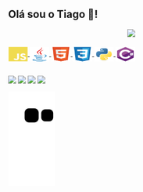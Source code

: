 ## Olá sou o Tiago 👋!
<div align="center">
  <a href="https://github.com/Tiago-00">
  <img height="180em" src="https://github-readme-stats.vercel.app/api?username=Tiago-00&show_icons=true&theme=dracula&include_all_commits=true&count_private=true"/>
  
</div>
<div style="display:inline_block"> <br>
  <img align="center" alt="Rafa-Js" height="30" width="40" src="https://raw.githubusercontent.com/devicons/devicon/master/icons/javascript/javascript-plain.svg">
  <img align="center" alt="Rafa-Java" height="30" width="40" src="https://raw.githubusercontent.com/devicons/devicon/master/icons/java/java-original.svg">
  <img align="center" alt="Rafa-HTML" height="30" width="40" src="https://raw.githubusercontent.com/devicons/devicon/master/icons/html5/html5-original.svg">
  <img align="center" alt="Rafa-CSS" height="30" width="40" src="https://raw.githubusercontent.com/devicons/devicon/master/icons/css3/css3-original.svg">
  <img align="center" alt="Rafa-Python" height="30" width="40" src="https://raw.githubusercontent.com/devicons/devicon/master/icons/python/python-original.svg">
  <img align="center" alt="Rafa-Csharp" height="30" width="40" src="https://raw.githubusercontent.com/devicons/devicon/master/icons/csharp/csharp-original.svg">
  
</div>
  
  ##
<div> 
 	<a href="https://steamcommunity.com/profiles/76561198124097221" target="_blank"><img src="https://img.shields.io/badge/Steam-000000?style=for-the-badge&logo=steam&logoColor=white"></a>
   <a href="https://discord.com/users/327147553965735948" target="_blank"><img src="https://img.shields.io/badge/Discord-7289DA?style=for-the-badge&logo=discord&logoColor=white" target="_blank"></a> 
 <!--
 **<a href="https://www.instagram.com/tiago_017/" target="_blank"><img src="https://img.shields.io/badge/-Instagram-405DE6?style=for-the-badge&logo=instagram&logoColor=white" target="_blank"></a> -->
  <a href ="mailto:tiaguinhoo956@gmail.com?"><img src="https://img.shields.io/badge/-Gmail-D14836?style=for-the-badge&logo=gmail&logoColor=white" target="_blank"></a>
  <a href="https://www.linkedin.com/in/tiagosilva0/" target="_blank"><img src="https://img.shields.io/badge/-LinkedIn-%230077B5?style=for-the-badge&logo=linkedin&logoColor=white" target="_blank"></a> 
  
  
  ![Snake animation](https://github.com/Tiago-00/Tiago-00/blob/output/github-contribution-grid-snake.svg)
  
</div>
